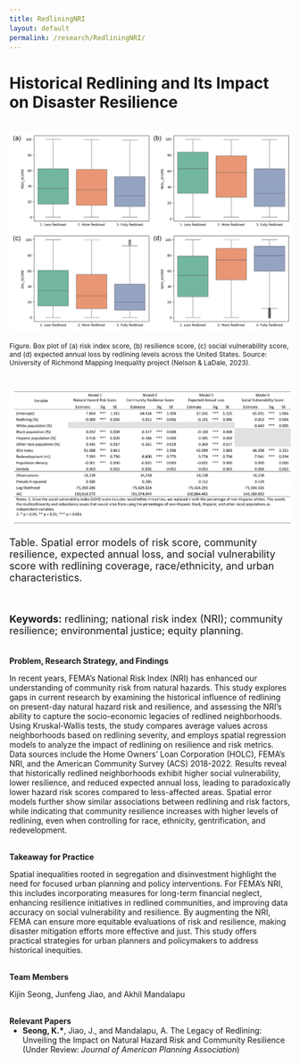 ```yaml
---
title: RedliningNRI
layout: default
permalink: /research/RedliningNRI/
---
```


# Historical Redlining and Its Impact on Disaster Resilience

<br/>
<div style="text-align: center;">
    <img src="../../files/Images/ProjectsPic/Redlining.jpg" alt="Redlining" style="width: 600px;">
</div>

<p style= "font-size: 12px;">Figure. Box plot of (a) risk index score, (b) resilience score, (c) social vulnerability score, and (d) expected annual loss by redlining levels across the United States. Source: University of Richmond Mapping Inequality project (Nelson & LaDale, 2023).</p>
<br/>

![Redlining_Table2](../../files/Images/ProjectsPic/Redlining_Table2.jpg)

<p style= "font-size: 18px;">Table. Spatial error models of risk score, community resilience, expected annual loss, and social vulnerability score with redlining coverage, race/ethnicity, and urban characteristics.</p>

<br/>
<p style= "font-size: 18px;"><b>Keywords:</b> redlining; national risk index (NRI); community resilience; environmental justice; equity planning.</p>

<br/>
<strong><w>Problem, Research Strategy, and Findings</w></strong><br />
<P>
In recent years, FEMA’s National Risk Index (NRI) has enhanced our understanding of community risk from natural hazards. This study explores gaps in current research by examining the historical influence of redlining on present-day natural hazard risk and resilience, and assessing the NRI’s ability to capture the socio-economic legacies of redlined neighborhoods. Using Kruskal-Wallis tests, the study compares average values across neighborhoods based on redlining severity, and employs spatial regression models to analyze the impact of redlining on resilience and risk metrics. Data sources include the Home Owners’ Loan Corporation (HOLC), FEMA’s NRI, and the American Community Survey (ACS) 2018-2022. Results reveal that historically redlined neighborhoods exhibit higher social vulnerability, lower resilience, and reduced expected annual loss, leading to paradoxically lower hazard risk scores compared to less-affected areas. Spatial error models further show similar associations between redlining and risk factors, while indicating that community resilience increases with higher levels of redlining, even when controlling for race, ethnicity, gentrification, and redevelopment.
</p>

<br/>
<strong><w>Takeaway for Practice</w></strong><br />
<p>Spatial inequalities rooted in segregation and disinvestment highlight the need for focused urban planning and policy interventions. For FEMA’s NRI, this includes incorporating measures for long-term financial neglect, enhancing resilience initiatives in redlined communities, and improving data accuracy on social vulnerability and resilience. By augmenting the NRI, FEMA can ensure more equitable evaluations of risk and resilience, making disaster mitigation efforts more effective and just. This study offers practical strategies for urban planners and policymakers to address historical inequities.
</P>

<br/>
<strong><w>Team Members</w></strong><br />
<p>Kijin Seong, Junfeng Jiao, and Akhil Mandalapu
</P>

<br/>
<strong><w>Relevant Papers</w></strong><br />
<div class="text-colored">
    <ul style="margin-top: 0;">
        <li><b>Seong, K.*</b>, Jiao, J., and Mandalapu, A. The Legacy of Redlining: Unveiling the Impact on Natural Hazard Risk and Community Resilience (Under Review: <i>Journal of American Planning Association</i>)</li> 


